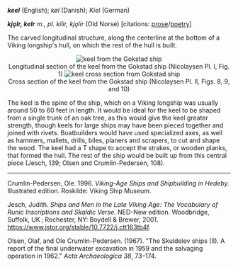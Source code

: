 **_keel_** (English); _køl_ (Danish); _Kiel_ (German)

_**kjǫlr, kelr** m., pl. kilir, kjǫlir_ (Old Norse) [citations: [prose](https://onp.ku.dk/onp/onp.php?o43782)/[poetry](https://lexiconpoeticum.org/m.php?p=lemma&i=4453)]  

  The carved longitudinal structure, along the centerline at the bottom of a Viking longship's hull, on which the rest of the hull is built.    

<div align="center">
  
  ![keel from the Gokstad ship](/images/Nicolaysen_Keel.png)  
  Longitudinal section of the keel from the Gokstad ship (Nicolaysen Pl. I, Fig. 1)
  ![keel cross section from Gokstad ship](/images/Nicolaysen_Keel_Cross_Section.png)  
  Cross section of the keel from the Gokstad ship (Nicolaysen Pl. II, Figs. 8, 9, and 10)

</div>

  The keel is the spine of the ship, which on a Viking longship was usually around 50 to 60 feet in length. It would be ideal for the keel to be shaped from a single trunk of an oak tree, as this would give the keel greater strength, though keels for large ships may have been pieced together and joined with rivets. Boatbuilders would have used specialized axes, as well as hammers, mallets, drills, biles, planers and scrapers, to cut and shape the wood. The keel had a T shape to accept the strakes, or wooden planks, that formed the hull. The rest of the ship would be built up from this central piece (Jesch, 139; Olsen and Crumlin-Pedersen, 108).
  
---

   Crumlin-Pedersen, Ole. 1996. _Viking-Age Ships and Shipbuilding in Hedeby._ Illustrated edition. Roskilde: Viking Ship Museum.
  
   Jesch, Judith. _Ships and Men in the Late Viking Age: The Vocabulary of Runic Inscriptions and Skaldic Verse._ NED-New edition. Woodbridge, Suffolk, UK ; Rochester, NY: 
Boydell & Brewer, 2001. https://www.jstor.org/stable/10.7722/j.ctt163tb4f.
  
   Olsen, Olaf, and Ole Crumlin-Pedersen. (1967). "The Skuldelev ships (II). A report of the final underwater excavation in 1959 and the salvaging operation in 1962." _Acta Archaeologica 38_, 73–174.